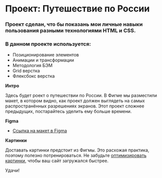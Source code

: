 # Проект: Путешествие по России

### Проект сделан, что бы показань мои личные навыки пользования разными технологиями HTML и CSS.
### В данном проекте используется:
  * Позиционирование элементов
  * Анимации и трансформации 
  * Методология БЭМ
  * Grid верстка
  * Флексбокс верстка

**Интро**

Здесь будет роект о путешествии по России.
В Фигме мы разместили макет, в котором видно, как проект должен выглядеть на самых распространённых разрешениях экранов.
Этот проект сложнее предыдущих, постарайтесь уделить ему больше времени.

**Figma**

* [Ссылка на макет в Figma](https://www.figma.com/file/5S2WSbEFL6awjVWJ0NWL8Q/Sprint-3_-Russia-_-desktop-mobile?node-id=28503%3A0)

**Картинки**

Доставать картинки предстоит из Фигмы. Это расхожая практика, поэтому полезно потренироваться.
Не забудьте [оптимизировать картинки](https://tinypng.com/), чтобы ваш сайт загружался быстрее.

Удачи!
